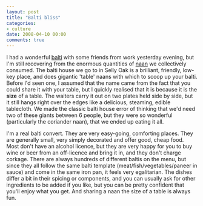 ```yaml
---
layout: post
title: "Balti bliss"
categories:
- culture
date: 2008-04-10 00:00
comments: true
---
```


<p>I had a wonderful <a href="http://www.rousette.org.uk/blog/archives/balti/">balti</a> with some friends from work yesterday evening, but I'm still recovering from the enormous quantities of <a href="http://en.wikipedia.org/wiki/Naan">naan</a> we collectively consumed. The balti house we go to in Selly Oak is a brilliant, friendly, low-key place, and does gigantic 'table' naans with which to scoop up your balti. Before I'd seen one, I assumed that the name came from the fact that you could share it with your table, but I quickly realised that it is because it is the <strong>size</strong> of a table. The waiters carry it out on two plates held side by side, but it still hangs right over the edges like a delicious, steaming, edible tablecloth. We made the classic balti house error of thinking that we'd need two of these giants between 6 people, but they were so wonderful (particularly the coriander naan), that we ended up eating it all.</p>

<p>I'm a real balti convert. They are very easy-going, comforting places. They are generally small, very simply decorated and offer good, cheap food. Most don't have an alcohol licence, but they are very happy for you to buy wine or beer from an off-licence and bring it in, and they don't charge corkage. There are always hundreds of different baltis on the menu, but since they all follow the same balti template (meat/fish/vegetables/paneer in sauce) and come in the same iron pan, it feels very egalitarian. The dishes differ a bit in their spicing or components, and you can usually ask for other ingredients to be added if you like, but you can be pretty confident that you'll enjoy what you get. And sharing a naan the size of a table is always fun.</p>


